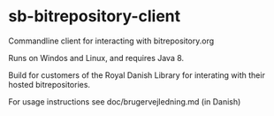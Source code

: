 # sb-bitrepository-client

Commandline client for interacting with bitrepository.org 

Runs on Windos and Linux, and requires Java 8.

Build for customers of the Royal Danish Library for interating with their hosted bitrepositories. 

For usage instructions see doc/brugervejledning.md (in Danish)
